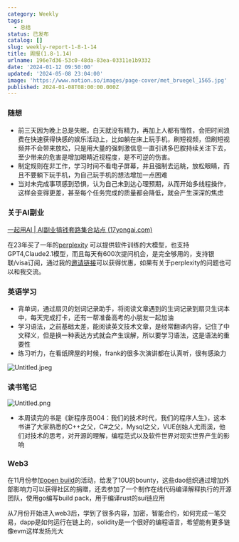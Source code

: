 ```yaml
---
category: Weekly
tags:
  - 总结
status: 已发布
catalog: []
slug: weekly-report-1-8-1-14
title: 周报(1.8-1.14)
urlname: 196e7d36-53c0-48da-83ea-03311e1b9332
date: '2024-01-12 09:50:00'
updated: '2024-05-08 23:04:00'
image: 'https://www.notion.so/images/page-cover/met_bruegel_1565.jpg'
published: 2024-01-08T08:00:00.000Z
---
```


### 随想

- 前三天因为晚上总是失眠，白天就没有精力，再加上人都有惰性，会把时间浪费在快速获得快感的娱乐活动上，比如躺在床上玩手机，刷短视频，但刷短视频并不会带来放松，只是用大量的强刺激信息一直引诱多巴胺持续关注下去，至少带来的危害是增加眼睛近视程度，是不可逆的伤害。
- 制定规则在非工作，学习时间不看电子屏幕，并且强制去远眺，放松眼睛，而且不要躺下玩手机，为自己玩手机的想法增加一点困难
- 当对未完成事项感到恐惧，认为自己未到达心理预期，从而开始多线程操作，这样会变得更差，甚至每个任务完成的质量都会降低，就会产生深深的焦虑

### 关于AI副业


[一起用AI | AI副业搞钱套路集合站点 (17yongai.com)](https://17yongai.com/)


在23年买了一年的[perplexity](https://www.perplexity.ai/) 可以提供软件训练的大模型，也支持GPT4,Claude2.1模型，而且每天有600次提问机会，是完全够用的，支持银联/visa订阅，通过我的[邀请链接](https://perplexity.ai/pro?referral_code=SGJ7X87B)可以获得优惠，如果有关于perplexity的问题也可以和我交流。


### 英语学习

- 背单词，通过扇贝的划词记录助手，将阅读文章遇到的生词记录到扇贝生词本中，每天完成打卡，还有一帮准备高考的小朋友一起加油
- 学习语法，之前基础太差，能阅读英文技术文章，是经常翻译内容，记住了中文释义，但是换一种表达方式就会产生误解，所以要学习语法，这是语法的重要性
- 练习听力，在看纸牌屋的时候，frank的很多次演讲都在认真听，很有感染力

![Untitled.jpeg](https://prod-files-secure.s3.us-west-2.amazonaws.com/5d24fe63-e567-4804-86f9-9fdc62e13082/c33f3733-be40-431e-a494-10399ac86f32/Untitled.jpeg?X-Amz-Algorithm=AWS4-HMAC-SHA256&X-Amz-Content-Sha256=UNSIGNED-PAYLOAD&X-Amz-Credential=ASIAZI2LB466XQVAGJZI%2F20250325%2Fus-west-2%2Fs3%2Faws4_request&X-Amz-Date=20250325T213413Z&X-Amz-Expires=3600&X-Amz-Security-Token=IQoJb3JpZ2luX2VjELT%2F%2F%2F%2F%2F%2F%2F%2F%2F%2FwEaCXVzLXdlc3QtMiJIMEYCIQDKDjXzxHrg3uL21BLX%2FmFiEngGpAIK8VgPki4%2BagorSAIhAMm0I0MwJW2rwPLjFkFt5t0MMK9HOUJXu9VCh9zqR0MeKv8DCB0QABoMNjM3NDIzMTgzODA1IgwI9P1zyqmXUs7UdGUq3AP5E3%2FCsHug%2B1xsKqn9ySgX6jsxuW2Vm3kQ1ewBEwZ9l9SR3rjBzMlsDGHUOW80Ft3ij2b%2Fi3Qa7danM0xIZt%2FipTiHstgDy%2Bqvli9wHdO4N7mII1nhoHAyvxqQa9X03BFXFv%2FyybwOH1lj57WQ%2FvejltvRa3nlPZ9o%2Fk4%2BxHgDd5X79N9XUB216r7yYoAR9Y9Z6aAfYudLDZ9vmDD5r4HKZiJmFntUV2FaYpgtyWli%2BmUSVE9IqhoOhb%2FX8oTFC1jrFFjR%2B0jvJOwogr8JkNWDc57wi9hyoKdSDzAD5IGBRfHZSGoLHPQAmYMtkHNwZQ19atu94UmiTmRrIi77mHoscQIWgck3bVcZLTNGl%2FwNmPFOzt5hpiRYi6BC2wps4hlFksx5macbJZY3zWdBReKO7gonqVSulc%2FNIHQmF8FtMHKzXhmdVLZ7XNtgIDgHilFL7%2F3S9N8NMQKnfrom%2BSKfBfX%2BseUJtHcTW%2Fhw1XZxfR1qxI5nMc%2BJ35Tr6S8dtFD3s0rzwk5xjiObvODXgm4GjuMzptlW%2FsJO8XBqk3rtowR7P8CdSteZnlLTwZIjy0hqDvBXmpUZyyA3hsz%2FogmrYNMfuKxXUrRKmZjQeqjbhqCPAw0qnm0EIXPAgjCXmIy%2FBjqkAf6gUxLFn%2FS8%2F%2BKV2VtVE3BGZyfIgtPkEArVnOLgOCspftoA6PVo4b3Q3Kg0%2FZ0eH9CaWiWQnplBuhAFXxdKFcu1X7aqFATbhHfl0YNXva9ZwsWuKdk7hPx%2F0A8fXFiheF8G1Boz6Dj9jMjvhmpgI8E%2BdRvZzEXIHy0glGC3Z307pJ701TqmfDzE7gppcp0S7%2Fz9nFBCCCEfUL0GYcs5DLbxcBr5&X-Amz-Signature=1f373ebe567ef3ccaf33a2943d82a1f640cbc6695e748924d927bea02ae34775&X-Amz-SignedHeaders=host&x-id=GetObject)


### 读书笔记


![Untitled.png](https://prod-files-secure.s3.us-west-2.amazonaws.com/5d24fe63-e567-4804-86f9-9fdc62e13082/96aa439a-1c95-4054-aa84-ef4e0c8eb5d1/Untitled.png?X-Amz-Algorithm=AWS4-HMAC-SHA256&X-Amz-Content-Sha256=UNSIGNED-PAYLOAD&X-Amz-Credential=ASIAZI2LB466XQVAGJZI%2F20250325%2Fus-west-2%2Fs3%2Faws4_request&X-Amz-Date=20250325T213413Z&X-Amz-Expires=3600&X-Amz-Security-Token=IQoJb3JpZ2luX2VjELT%2F%2F%2F%2F%2F%2F%2F%2F%2F%2FwEaCXVzLXdlc3QtMiJIMEYCIQDKDjXzxHrg3uL21BLX%2FmFiEngGpAIK8VgPki4%2BagorSAIhAMm0I0MwJW2rwPLjFkFt5t0MMK9HOUJXu9VCh9zqR0MeKv8DCB0QABoMNjM3NDIzMTgzODA1IgwI9P1zyqmXUs7UdGUq3AP5E3%2FCsHug%2B1xsKqn9ySgX6jsxuW2Vm3kQ1ewBEwZ9l9SR3rjBzMlsDGHUOW80Ft3ij2b%2Fi3Qa7danM0xIZt%2FipTiHstgDy%2Bqvli9wHdO4N7mII1nhoHAyvxqQa9X03BFXFv%2FyybwOH1lj57WQ%2FvejltvRa3nlPZ9o%2Fk4%2BxHgDd5X79N9XUB216r7yYoAR9Y9Z6aAfYudLDZ9vmDD5r4HKZiJmFntUV2FaYpgtyWli%2BmUSVE9IqhoOhb%2FX8oTFC1jrFFjR%2B0jvJOwogr8JkNWDc57wi9hyoKdSDzAD5IGBRfHZSGoLHPQAmYMtkHNwZQ19atu94UmiTmRrIi77mHoscQIWgck3bVcZLTNGl%2FwNmPFOzt5hpiRYi6BC2wps4hlFksx5macbJZY3zWdBReKO7gonqVSulc%2FNIHQmF8FtMHKzXhmdVLZ7XNtgIDgHilFL7%2F3S9N8NMQKnfrom%2BSKfBfX%2BseUJtHcTW%2Fhw1XZxfR1qxI5nMc%2BJ35Tr6S8dtFD3s0rzwk5xjiObvODXgm4GjuMzptlW%2FsJO8XBqk3rtowR7P8CdSteZnlLTwZIjy0hqDvBXmpUZyyA3hsz%2FogmrYNMfuKxXUrRKmZjQeqjbhqCPAw0qnm0EIXPAgjCXmIy%2FBjqkAf6gUxLFn%2FS8%2F%2BKV2VtVE3BGZyfIgtPkEArVnOLgOCspftoA6PVo4b3Q3Kg0%2FZ0eH9CaWiWQnplBuhAFXxdKFcu1X7aqFATbhHfl0YNXva9ZwsWuKdk7hPx%2F0A8fXFiheF8G1Boz6Dj9jMjvhmpgI8E%2BdRvZzEXIHy0glGC3Z307pJ701TqmfDzE7gppcp0S7%2Fz9nFBCCCEfUL0GYcs5DLbxcBr5&X-Amz-Signature=c026de4a5aa21536404a9cd99cb284434febb8afca619225f890b96e33040884&X-Amz-SignedHeaders=host&x-id=GetObject)

- 本周读完的书是《新程序员004：我们的技术时代，我们的程序人生》，这本书讲了大家熟悉的C++之父，C#之父，Mysql之父，VUE创始人尤雨溪，他们对技术的思考，对开源的理解，编程范式以及软件世界对现实世界产生的影响

### Web3


在11月份参加[open build](https://openbuild.xyz/learn/challenges)的活动，给发了10U的bounty，这些dao组织通过增加外部影响力可以获得社区的捐赠，还去参加了一个制作在线代码编译解释执行的开源团队，使用go编写build pack，用于编译rust的sui链应用


从7月份开始进入web3后，学到了很多内容，加密，智能合约，如何完成一笔交易，dapp是如何运行在链上的，solidity是一个很好的编程语言，希望能有更多链像evm这样发扬光大

